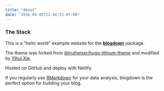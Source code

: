 ```yaml
---
title: "About"
date: "2016-05-05T21:48:51-07:00"
---
```


### The Stack

This is a "hello world" example website for the [**blogdown**](https://github.com/rstudio/blogdown) package. 

The theme was forked from [@jrutheiser/hugo-lithium-theme](https://github.com/jrutheiser/hugo-lithium-theme) and modified by [Yihui Xie](https://github.com/yihui/hugo-lithium).

Hosted on GitHub and deploy with Netlify. 

If you regularly use [RMarkdown](https://myrbind.netlify.com/2015/07/23/hello-r-markdown/) for your data analysis, blogdown is the perfect option for building your blog. 